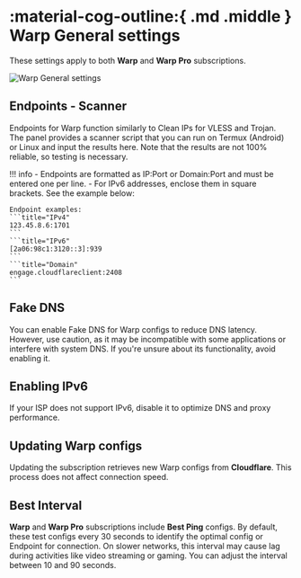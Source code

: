# :material-cog-outline:{ .md .middle } Warp General settings

These settings apply to both **Warp** and **Warp Pro** subscriptions.  

![Warp General settings](../images/warp-settings.jpg)

## Endpoints - Scanner

Endpoints for Warp function similarly to Clean IPs for VLESS and Trojan. The panel provides a scanner script that you can run on Termux (Android) or Linux and input the results here. Note that the results are not 100% reliable, so testing is necessary.

!!! info
    - Endpoints are formatted as IP:Port or Domain:Port and must be entered one per line.
    - For IPv6 addresses, enclose them in square brackets. See the example below:

    Endpoint examples:
    ```title="IPv4"
    123.45.8.6:1701
    ```
    ```title="IPv6"
    [2a06:98c1:3120::3]:939
    ```
    ```title="Domain"
    engage.cloudflareclient:2408
    ```  

## Fake DNS

You can enable Fake DNS for Warp configs to reduce DNS latency. However, use caution, as it may be incompatible with some applications or interfere with system DNS. If you're unsure about its functionality, avoid enabling it.

## Enabling IPv6

If your ISP does not support IPv6, disable it to optimize DNS and proxy performance.

## Updating Warp configs

Updating the subscription retrieves new Warp configs from **Cloudflare**. This process does not affect connection speed.

## Best Interval

**Warp** and **Warp Pro** subscriptions include **Best Ping** configs. By default, these test configs every 30 seconds to identify the optimal config or Endpoint for connection. On slower networks, this interval may cause lag during activities like video streaming or gaming. You can adjust the interval between 10 and 90 seconds.
